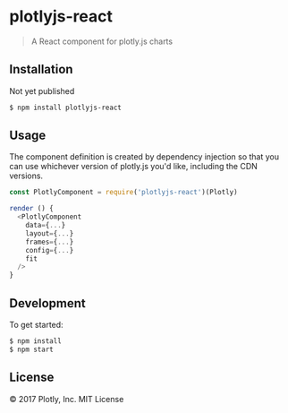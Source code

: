 # plotlyjs-react

> A React component for plotly.js charts

## Installation

Not yet published

```bash
$ npm install plotlyjs-react
```

## Usage

The component definition is created by dependency injection so that you can use whichever version of plotly.js you'd like, including the CDN versions.

```javascript
const PlotlyComponent = require('plotlyjs-react')(Plotly)

render () {
  <PlotlyComponent
    data={...}
    layout={...}
    frames={...}
    config={...}
    fit
  />
}
```

## Development

To get started:

```bash
$ npm install
$ npm start
```

## License

&copy; 2017 Plotly, Inc. MIT License
